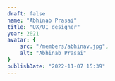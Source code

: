 ```yaml
---
draft: false
name: "Abhinab Prasai"
title: "UX/UI designer"
year: 2021
avatar: {
    src: "/members/abhinav.jpg",
    alt: "Abhinab Prasai"
}
publishDate: "2022-11-07 15:39"
---
```

